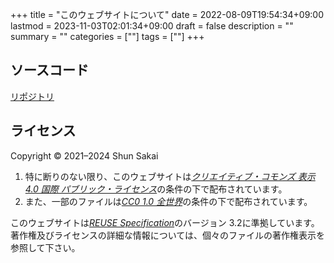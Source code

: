 +++
title = "このウェブサイトについて"
date = 2022-08-09T19:54:34+09:00
lastmod = 2023-11-03T02:01:34+09:00
draft = false
description = ""
summary = ""
categories = [""]
tags = [""]
+++

## ソースコード

[リポジトリ](https://github.com/sorairolake/sorairolake.github.io)

## ライセンス

Copyright &copy; 2021&ndash;2024 Shun Sakai

1. 特に断りのない限り、このウェブサイトは[_クリエイティブ・コモンズ 表示 4.0 国際 パブリック・ライセンス_](https://creativecommons.org/licenses/by/4.0/legalcode.ja)の条件の下で配布されています。
2. また、一部のファイルは[_CC0 1.0 全世界_](https://creativecommons.org/publicdomain/zero/1.0/legalcode.ja)の条件の下で配布されています。

このウェブサイトは[_REUSE Specification_](https://reuse.software/spec/)のバージョン 3.2に準拠しています。
著作権及びライセンスの詳細な情報については、個々のファイルの著作権表示を参照して下さい。
